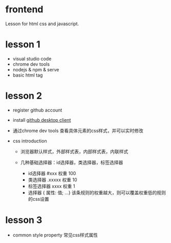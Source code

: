 # frontend
Lesson for html css and javascript.

# lesson 1

* visual studio code
* chrome dev tools
* nodejs & npm & serve
* basic html tag

# lesson 2

* register github account
* install [github desktop client](https://desktop.github.com/)

* 通过chrome dev tools 查看具体元素的css样式，并可以实时修改
* css introduction

  * 浏览器默认样式，外部样式表，内部样式表，内联样式
  * 几种基础选择器：id选择器，类选择器，标签选择器

    * id选择器 #xxx 权重 100
    * 类选择器 .xxxxx 权重 10
    * 标签选择器 xxxx 权重 1
    * 选择器 { 属性: 值; ...} 该条规则的权重越大，则可以覆盖权重低的规则的css设置

# lesson 3

* common style property 常见css样式属性
